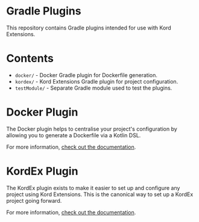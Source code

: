 # Gradle Plugins

This repository contains Gradle plugins intended for use with Kord Extensions.

# Contents

- `docker/` - Docker Gradle plugin for Dockerfile generation.
- `kordex/` - Kord Extensions Gradle plugin for project configuration.
- `testModule/` - Separate Gradle module used to test the plugins.

# Docker Plugin

The Docker plugin helps to centralise your project's configuration by allowing you to generate
a Dockerfile via a Kotlin DSL.

For more information, [check out the documentation](https://docs.kordex.dev/docker-plugin.html).

# KordEx Plugin

The KordEx plugin exists to make it easier to set up and configure any project using Kord Extensions.
This is the canonical way to set up a KordEx project going forward.

For more information, [check out the documentation](https://docs.kordex.dev/kordex-plugin.html).
